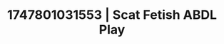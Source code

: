 ---
categories:
- Digital erotica realm
- Whipped cream play
- BookTok after dark
- Consent-based play
- Squirting orgasm
image: /assets/images/1747801031553.jpg
layout: post
seo:
  description: Featured content with sensual ABDL Play, Scat Fetish. HD images available.
  keywords: ABDL Play, Scat Fetish
  og_image: /assets/images/1747801031553.jpg
  schema_type: VisualArtwork
tags:
- '#1747801031553'
- Scat Fetish
- ABDL Play
title: 1747801031553 | Scat Fetish ABDL Play
---
